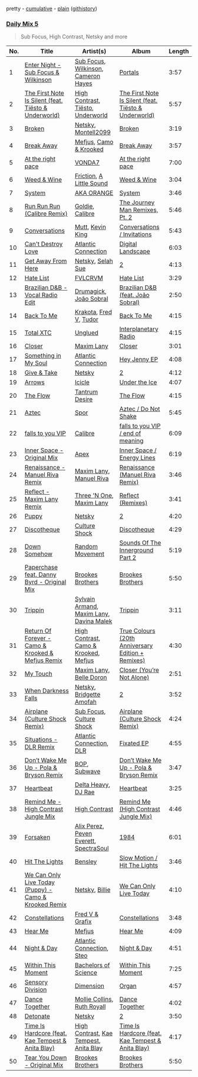pretty - [cumulative](/playlists/cumulative/Daily%20Mix%205.md) - [plain](/playlists/plain/37i9dQZF1E36TO0q54WsJv) ([githistory](https://github.githistory.xyz/vitokorn/spotify-playlist-archive/blob/master/playlists/plain/37i9dQZF1E36TO0q54WsJv))

### [Daily Mix 5](https://open.spotify.com/playlist/37i9dQZF1E36TO0q54WsJv)

> Sub Focus, High Contrast, Netsky and more

| No. | Title | Artist(s) | Album | Length |
|---|---|---|---|---|
| 1 | [Enter Night - Sub Focus & Wilkinson](https://open.spotify.com/track/68xHBNPekcpaxuEkSyeLny) | [Sub Focus](https://open.spotify.com/artist/0QaSiI5TLA4N7mcsdxShDO), [Wilkinson](https://open.spotify.com/artist/6m8itYST9ADjBIYevXSb1r), [Cameron Hayes](https://open.spotify.com/artist/1YXcpHpeg9PwsUBJwe9fgX) | [Portals](https://open.spotify.com/album/6SC0Omssa5QQtX22zlZGEG) | 3:57 |
| 2 | [The First Note Is Silent (feat. Tiësto & Underworld)](https://open.spotify.com/track/2gTLWYpyFrytX8pKh2n9yj) | [High Contrast](https://open.spotify.com/artist/0bxHci3JIhhKA53n8rH3tT), [Tiësto](https://open.spotify.com/artist/2o5jDhtHVPhrJdv3cEQ99Z), [Underworld](https://open.spotify.com/artist/1PXHzxRDiLnjqNrRn2Xbsa) | [The First Note Is Silent (feat. Tiësto & Underworld)](https://open.spotify.com/album/6iWVcNM35jukhHl9aPJKHT) | 5:57 |
| 3 | [Broken](https://open.spotify.com/track/1J4EgK0zwGuLbZT9UBxtfn) | [Netsky](https://open.spotify.com/artist/5TgQ66WuWkoQ2xYxaSTnVP), [Montell2099](https://open.spotify.com/artist/47MGg5VHBSS5yHRuMGt6b0) | [Broken](https://open.spotify.com/album/6k7ydahJXGQVdNPYPFfWTx) | 3:19 |
| 4 | [Break Away](https://open.spotify.com/track/2IbAx6XGe6mldSosFyvaH8) | [Mefjus](https://open.spotify.com/artist/54qqaSH6byJIb8eFWxe3Pj), [Camo & Krooked](https://open.spotify.com/artist/2N8IPNZTiNo3nj4mreOlHU) | [Break Away](https://open.spotify.com/album/5PrjBsXoETGf1PcpfByMmI) | 3:57 |
| 5 | [At the right pace](https://open.spotify.com/track/5Fr640BTR8otfcXKszYCqb) | [VONDA7](https://open.spotify.com/artist/0Glk45UpQ9Tz1yp6GvhUBM) | [At the right pace](https://open.spotify.com/album/6Hm1sge9t5MVAfW3Ccx8x9) | 7:00 |
| 6 | [Weed & Wine](https://open.spotify.com/track/1eAdTClFtvmuGheritC6VF) | [Friction](https://open.spotify.com/artist/5xdizdgbQQvGAgAolGhpXr), [A Little Sound](https://open.spotify.com/artist/1Jv2F8VFJsSr2XKte0vpbQ) | [Weed & Wine](https://open.spotify.com/album/1ZL1yIHjoe8tVr632hlRXl) | 3:04 |
| 7 | [System](https://open.spotify.com/track/0iHPXA909hMEDzv5haesuj) | [AKA ORANGE](https://open.spotify.com/artist/0Hz1vYMsVy0WzWhng1HxlT) | [System](https://open.spotify.com/album/6hPqY0dIYg5xkueZ4QoOFP) | 3:46 |
| 8 | [Run Run Run (Calibre Remix)](https://open.spotify.com/track/4SrS0LdOu9yBfCcXnmhkQ4) | [Goldie](https://open.spotify.com/artist/6ExL8nLVBOmIHKK5Iqm0Pi), [Calibre](https://open.spotify.com/artist/0sklgkoO5JeS7YNhHS5EmH) | [The Journey Man Remixes, Pt. 2](https://open.spotify.com/album/3voI4kAa8IhPzj5sAXwZkz) | 5:46 |
| 9 | [Conversations](https://open.spotify.com/track/4J1ig628JU1ADaK0NzFx4S) | [Mutt](https://open.spotify.com/artist/6EDskPDf7tYDKc5E76WwU3), [Kevin King](https://open.spotify.com/artist/6pA37HK7SnqJ58E5UxmZES) | [Conversations / Invitations](https://open.spotify.com/album/72Q2fooaBU9wbaxbFKPPNZ) | 5:43 |
| 10 | [Can't Destroy Love](https://open.spotify.com/track/25uYgeEbQmZdQVd0xQQzMn) | [Atlantic Connection](https://open.spotify.com/artist/323BD4mjoLA1ajX6zjIe2q) | [Digital Landscape](https://open.spotify.com/album/2aeWA7Sqbo9cnnPbggxCaZ) | 6:03 |
| 11 | [Get Away From Here](https://open.spotify.com/track/48LbWSVAuXKydHD6SZTm58) | [Netsky](https://open.spotify.com/artist/5TgQ66WuWkoQ2xYxaSTnVP), [Selah Sue](https://open.spotify.com/artist/5Oc4knEQaid8K7AFqO5lHu) | [2](https://open.spotify.com/album/3bMpgbYFTuHDM6oY63BLxK) | 4:13 |
| 12 | [Hate List](https://open.spotify.com/track/4tyoQWXtr1GYLL72rHTseK) | [FVLCRVM](https://open.spotify.com/artist/7AjItKsRnEYRSiBt2OxK1y) | [Hate List](https://open.spotify.com/album/2qZPk26wcy16yHkK5XqVHB) | 3:29 |
| 13 | [Brazilian D&B - Vocal Radio Edit](https://open.spotify.com/track/2j6UHQjLnmgdavHUTtCPs6) | [Drumagick](https://open.spotify.com/artist/7fOmuQLMcgwpZqDiK0vdHZ), [João Sobral](https://open.spotify.com/artist/4T4gHEiHKj5NLETQ2XmpJk) | [Brazilian D&B (feat. João Sobral)](https://open.spotify.com/album/0QKJ9J6dLvheBKlyEcExEB) | 2:50 |
| 14 | [Back To Me](https://open.spotify.com/track/2nQyEHecmmt0WE43mOsScr) | [Krakota](https://open.spotify.com/artist/6NkoAm5Dd1wguz0ATgZKlF), [Fred V](https://open.spotify.com/artist/0k3dnuEr9LghUE4jxS0PT4), [Tudor](https://open.spotify.com/artist/6YPmhC6xckfcUiw4undxAb) | [Back To Me](https://open.spotify.com/album/3dM5PL2xuR0xnRdkxFk0Sj) | 4:15 |
| 15 | [Total XTC](https://open.spotify.com/track/3oYv7ekyqcJpI1eAzN3y0U) | [Unglued](https://open.spotify.com/artist/3AXcevvp1Kd1KEyHiUEsrC) | [Interplanetary Radio](https://open.spotify.com/album/67B6T69LntdjyE7s17E5wk) | 4:15 |
| 16 | [Closer](https://open.spotify.com/track/6KxfkVXGuuYjkdlawcn0UH) | [Maxim Lany](https://open.spotify.com/artist/3yGz81qZItOli1RL5vgUeB) | [Closer](https://open.spotify.com/album/7fntg0xKc4cJk038b16a5O) | 3:01 |
| 17 | [Something in My Soul](https://open.spotify.com/track/107wjz2NVnKnERMFBlHnfW) | [Atlantic Connection](https://open.spotify.com/artist/323BD4mjoLA1ajX6zjIe2q) | [Hey Jenny EP](https://open.spotify.com/album/5ozgNYgXDeSsCUWa1kgImV) | 4:08 |
| 18 | [Give & Take](https://open.spotify.com/track/3cUCZXXa2NLl8U15MvzoDi) | [Netsky](https://open.spotify.com/artist/5TgQ66WuWkoQ2xYxaSTnVP) | [2](https://open.spotify.com/album/3bMpgbYFTuHDM6oY63BLxK) | 4:12 |
| 19 | [Arrows](https://open.spotify.com/track/1CD8xFfBGYkuhszBQ75txx) | [Icicle](https://open.spotify.com/artist/7zoCV6yevWc39GUz2v1jqg) | [Under the Ice](https://open.spotify.com/album/76NPyJ0yfcmRBZwsXo6zVE) | 4:07 |
| 20 | [The Flow](https://open.spotify.com/track/5OHbac5EEdOzgh6REjtzWp) | [Tantrum Desire](https://open.spotify.com/artist/7HBMCyflAmijk08T1si9wS) | [The Flow](https://open.spotify.com/album/29JUtZuGA5qieLPIBTRFCU) | 4:15 |
| 21 | [Aztec](https://open.spotify.com/track/3D9jtJXHQWN9sewkOrUm5H) | [Spor](https://open.spotify.com/artist/42EZt9LfgsaF0WHlDC3FoM) | [Aztec / Do Not Shake](https://open.spotify.com/album/0sgaCHj094Ui94mNYLAGo8) | 5:45 |
| 22 | [falls to you VIP](https://open.spotify.com/track/1ObLc50qTIp8gF1Lg2GimH) | [Calibre](https://open.spotify.com/artist/0sklgkoO5JeS7YNhHS5EmH) | [falls to you VIP / end of meaning](https://open.spotify.com/album/5cZqBK6f7XXEx9Ds7GcUdz) | 6:09 |
| 23 | [Inner Space - Original Mix](https://open.spotify.com/track/2KmnVxhUShzNDPSaRitvFp) | [Apex](https://open.spotify.com/artist/7pQD0AmPKG2tkjzDauKkqq) | [Inner Space / Energy Lines](https://open.spotify.com/album/3sFeBBIkCJS8fNLTQNuKEo) | 6:19 |
| 24 | [Renaissance - Manuel Riva Remix](https://open.spotify.com/track/6kiVi4iXhooHmaty1G5vV5) | [Maxim Lany](https://open.spotify.com/artist/3yGz81qZItOli1RL5vgUeB), [Manuel Riva](https://open.spotify.com/artist/2hkGkEnyudpE42IU4DBt99) | [Renaissance (Manuel Riva Remix)](https://open.spotify.com/album/0InymYk58sowWFJCdLDk1Q) | 3:46 |
| 25 | [Reflect - Maxim Lany Remix](https://open.spotify.com/track/4UxsmY4XGL7vnNqrWt9z3S) | [Three 'N One](https://open.spotify.com/artist/2IKWO17lkL7nUKTzd9opi0), [Maxim Lany](https://open.spotify.com/artist/3yGz81qZItOli1RL5vgUeB) | [Reflect (Remixes)](https://open.spotify.com/album/3xfGOMGGBFayLTrHKyzdHq) | 3:41 |
| 26 | [Puppy](https://open.spotify.com/track/3NbKmRmtbamVzAy8Vvjjhq) | [Netsky](https://open.spotify.com/artist/5TgQ66WuWkoQ2xYxaSTnVP) | [2](https://open.spotify.com/album/3bMpgbYFTuHDM6oY63BLxK) | 4:20 |
| 27 | [Discotheque](https://open.spotify.com/track/2w49us5pBD5DfYZ9i31Q82) | [Culture Shock](https://open.spotify.com/artist/6lp2VnIRXXpC9Wz7hSX6RE) | [Discotheque](https://open.spotify.com/album/38IFA0HMi4UoBzcic1d1iy) | 4:29 |
| 28 | [Down Somehow](https://open.spotify.com/track/4y0swjClSiZnIVCtPbEY55) | [Random Movement](https://open.spotify.com/artist/7qQ7CInf5wCUojxvfhflfW) | [Sounds Of The Innerground Part 2](https://open.spotify.com/album/1QNEByeoAm7Ljf1F2deJZv) | 5:19 |
| 29 | [Paperchase feat. Danny Byrd - Original Mix](https://open.spotify.com/track/6keG3pq9o73jRHmskQqlcQ) | [Brookes Brothers](https://open.spotify.com/artist/2FPeVdIIXD9Wb9Kbn1Hyz6) | [Brookes Brothers](https://open.spotify.com/album/1A7uR2aksX5WHWU7foGagL) | 5:50 |
| 30 | [Trippin](https://open.spotify.com/track/2ezUHaU50kPnnOMvGTZRnZ) | [Sylvain Armand](https://open.spotify.com/artist/5HYDjp3ZkQmZ1U6VnrMAvk), [Maxim Lany](https://open.spotify.com/artist/3yGz81qZItOli1RL5vgUeB), [Davina Malek](https://open.spotify.com/artist/4BYSNK7fujuzA0eSLRPpHJ) | [Trippin](https://open.spotify.com/album/0kkiErJmh9RnrLrFtQ6oVY) | 3:11 |
| 31 | [Return Of Forever - Camo & Krooked & Mefjus Remix](https://open.spotify.com/track/5A2MoqXWkic9LYrZc6eKvb) | [High Contrast](https://open.spotify.com/artist/0bxHci3JIhhKA53n8rH3tT), [Camo & Krooked](https://open.spotify.com/artist/2N8IPNZTiNo3nj4mreOlHU), [Mefjus](https://open.spotify.com/artist/54qqaSH6byJIb8eFWxe3Pj) | [True Colours (20th Anniversary Edition + Remixes)](https://open.spotify.com/album/4Gdp27rduBBwqzOXhpKjl0) | 4:30 |
| 32 | [My Touch](https://open.spotify.com/track/1mJSFlTgnBIlbYC9n6QS95) | [Maxim Lany](https://open.spotify.com/artist/3yGz81qZItOli1RL5vgUeB), [Belle Doron](https://open.spotify.com/artist/0vG28tQeh1adA0xHmdUTVQ) | [Closer (You’re Not Alone)](https://open.spotify.com/album/5nLtXP0032qicEEfxIrH61) | 2:51 |
| 33 | [When Darkness Falls](https://open.spotify.com/track/5WHOwS9mfnmXC25YCLzgKK) | [Netsky](https://open.spotify.com/artist/5TgQ66WuWkoQ2xYxaSTnVP), [Bridgette Amofah](https://open.spotify.com/artist/56M3ygaDkvVGUlMTDm0LAV) | [2](https://open.spotify.com/album/3bMpgbYFTuHDM6oY63BLxK) | 3:52 |
| 34 | [Airplane (Culture Shock Remix)](https://open.spotify.com/track/65HLjHSipFfvIU3082WFmS) | [Sub Focus](https://open.spotify.com/artist/0QaSiI5TLA4N7mcsdxShDO), [Culture Shock](https://open.spotify.com/artist/6lp2VnIRXXpC9Wz7hSX6RE) | [Airplane (Culture Shock Remix)](https://open.spotify.com/album/1TVeIv9gfLAukqQ2xcXXtf) | 4:24 |
| 35 | [Situations - DLR Remix](https://open.spotify.com/track/5SBkKAV2FVm9W89pfQA2UI) | [Atlantic Connection](https://open.spotify.com/artist/323BD4mjoLA1ajX6zjIe2q), [DLR](https://open.spotify.com/artist/6kgD8l1FG4hgYgW9kk0dvs) | [Fixated EP](https://open.spotify.com/album/1io3E7LhdyExWXLd7C36Sg) | 4:55 |
| 36 | [Don’t Wake Me Up - Pola & Bryson Remix](https://open.spotify.com/track/0qSKeSzRfbiKLVQtsb3Stg) | [BOP](https://open.spotify.com/artist/02ZCVD3nqfqNId8lvpvCBb), [Subwave](https://open.spotify.com/artist/19UDaks6aMVPdEp8qhO4T9) | [Don’t Wake Me Up - Pola & Bryson Remix](https://open.spotify.com/album/0IgMTfOQyL96Hot8eCQ3AY) | 3:47 |
| 37 | [Heartbeat](https://open.spotify.com/track/2ZZapUq6lSvYSWX4tuKiiD) | [Delta Heavy](https://open.spotify.com/artist/7GvVTb8yFV0ZrdI30Qce6T), [DJ Rae](https://open.spotify.com/artist/746LyYgFU6Gni4CMVPlFNa) | [Heartbeat](https://open.spotify.com/album/38GSavHrcx5ELazHVZLCSL) | 3:25 |
| 38 | [Remind Me - High Contrast Jungle Mix](https://open.spotify.com/track/4hgr3Zc3GhGaoq9CWxv1I2) | [High Contrast](https://open.spotify.com/artist/0bxHci3JIhhKA53n8rH3tT) | [Remind Me (High Contrast Jungle Mix)](https://open.spotify.com/album/4XixjMOTgPwKFp1bjyYTZO) | 4:46 |
| 39 | [Forsaken](https://open.spotify.com/track/5zY3OVGdFR7Pj6n1fAWCW9) | [Alix Perez](https://open.spotify.com/artist/4e6pQ61gYReORJoXcrQH1Z), [Peven Everett](https://open.spotify.com/artist/0v2oB2xMS64U3lcU5DFuCY), [SpectraSoul](https://open.spotify.com/artist/5OvI3XKz7Y1TJAxPbn848T) | [1984](https://open.spotify.com/album/2fzARPEkcMwRoYqoSZhcsc) | 6:01 |
| 40 | [Hit The Lights](https://open.spotify.com/track/3ZfeL48yScH42MlC2QVW3t) | [Bensley](https://open.spotify.com/artist/3SfEKS85dj9v75ROsWJSiL) | [Slow Motion / Hit The Lights](https://open.spotify.com/album/1Y4MQpcyo8Ne9oqxoQQdjs) | 3:46 |
| 41 | [We Can Only Live Today (Puppy) - Camo & Krooked Remix](https://open.spotify.com/track/1u5vG6U9DDsNCyzwNO9uGi) | [Netsky](https://open.spotify.com/artist/5TgQ66WuWkoQ2xYxaSTnVP), [Billie](https://open.spotify.com/artist/7K1v3zQdCvnxHvelcbTcZ0) | [We Can Only Live Today](https://open.spotify.com/album/2Wt6h3yQKSGz3FU0UicYWB) | 4:10 |
| 42 | [Constellations](https://open.spotify.com/track/1NfcfQTPqPgYVkSdHXaOtt) | [Fred V & Grafix](https://open.spotify.com/artist/1wzBqAvtFexgKHjt7i3ena) | [Constellations](https://open.spotify.com/album/3kAgGBQxv9sMFgrbeYqWKj) | 3:48 |
| 43 | [Hear Me](https://open.spotify.com/track/3ZVanYYFDyY8odbBNUbhOM) | [Mefjus](https://open.spotify.com/artist/54qqaSH6byJIb8eFWxe3Pj) | [Hear Me](https://open.spotify.com/album/5ZLcICWBpcvj2BwIlq3w4h) | 4:09 |
| 44 | [Night & Day](https://open.spotify.com/track/4JWjMM3jyWOSnHhRO8JORg) | [Atlantic Connection](https://open.spotify.com/artist/323BD4mjoLA1ajX6zjIe2q), [Steo](https://open.spotify.com/artist/6BDEibpPxb7JNfdEpMj82h) | [Night & Day](https://open.spotify.com/album/3jC4vddmBSd1OYyem1KhMX) | 4:51 |
| 45 | [Within This Moment](https://open.spotify.com/track/5FISukIfjfS6QOqnelO46M) | [Bachelors of Science](https://open.spotify.com/artist/7gaQpWSoE8KlD4OzW6Bc1f) | [Within This Moment](https://open.spotify.com/album/45gM8mKFlUM2U1dzj4mUpU) | 7:25 |
| 46 | [Sensory Division](https://open.spotify.com/track/0RHRAC8MnmFzLxKaIVMP2u) | [Dimension](https://open.spotify.com/artist/1QMgre3BHX161ZHtWMUu6S) | [Organ](https://open.spotify.com/album/5iBrKvwaAYaNph01X36NYA) | 4:57 |
| 47 | [Dance Together](https://open.spotify.com/track/6Pztf7vxEwNsVgYu6fnEX7) | [Mollie Collins](https://open.spotify.com/artist/5MGgLwsKBivm7H5lJn5xRu), [Ruth Royall](https://open.spotify.com/artist/68mfV6tyHCTHZrNWNbVXmu) | [Dance Together](https://open.spotify.com/album/5qYfy7BTH9aoDD0XoGBITb) | 4:02 |
| 48 | [Detonate](https://open.spotify.com/track/2a9C7GxKQbJwBoKkuPVjdt) | [Netsky](https://open.spotify.com/artist/5TgQ66WuWkoQ2xYxaSTnVP) | [2](https://open.spotify.com/album/3bMpgbYFTuHDM6oY63BLxK) | 3:50 |
| 49 | [Time Is Hardcore (feat. Kae Tempest & Anita Blay)](https://open.spotify.com/track/5Lyob6xsxXYSkXJd4Te2mO) | [High Contrast](https://open.spotify.com/artist/0bxHci3JIhhKA53n8rH3tT), [Kae Tempest](https://open.spotify.com/artist/1YcprGtF13BYCZQK9jYPEw), [Anita Blay](https://open.spotify.com/artist/6alRwoOf9EuuE7MNC0Zs9y) | [Time Is Hardcore (feat. Kae Tempest & Anita Blay)](https://open.spotify.com/album/0IL7nwP926RHZvArmS5D9e) | 4:17 |
| 50 | [Tear You Down - Original Mix](https://open.spotify.com/track/2AWznsGrutuvmbvGPNtREy) | [Brookes Brothers](https://open.spotify.com/artist/2FPeVdIIXD9Wb9Kbn1Hyz6) | [Brookes Brothers](https://open.spotify.com/album/1A7uR2aksX5WHWU7foGagL) | 5:50 |